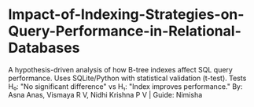 # Impact-of-Indexing-Strategies-on-Query-Performance-in-Relational-Databases
A hypothesis-driven analysis of how B-tree indexes affect SQL query performance. Uses SQLite/Python with statistical validation (t-test). Tests H₀: "No significant difference" vs H₁: "Index improves performance."  By: Asna Anas, Vismaya R V, Nidhi Krishna P V | Guide: Nimisha
